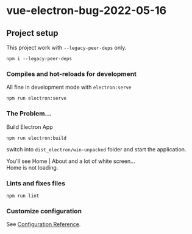 # vue-electron-bug-2022-05-16

## Project setup

This project work with `--legacy-peer-deps` only.

```
npm i --legacy-peer-deps
```

### Compiles and hot-reloads for development

All fine in development mode with `electron:serve`

```
npm run electron:serve
```

### The Problem...

Build Electron App

```
npm run electron:build
```

switch into `dist_electron/win-unpacked` folder and start the application.

You'll see Home | About and a lot of white screen...  
Home is not loading.

### Lints and fixes files
```
npm run lint
```

### Customize configuration
See [Configuration Reference](https://cli.vuejs.org/config/).
